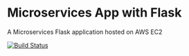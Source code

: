 # Microservices App with Flask

A Microservices Flask application hosted on AWS EC2


[![Build Status](https://travis-ci.org/dikudeveloper/testdriven-app.svg?branch=master)](https://travis-ci.org/dikudeveloper/testdriven-app)